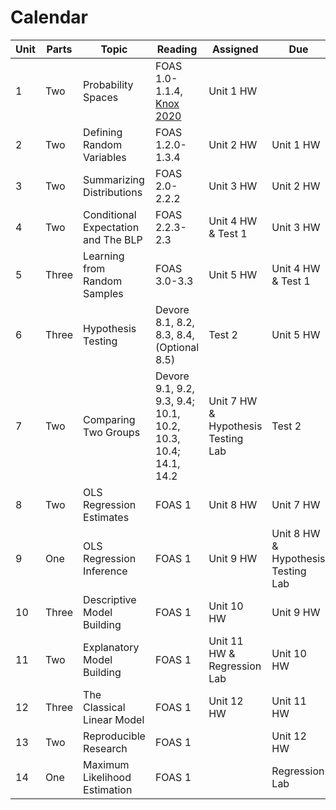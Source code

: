 # Calendar 

| Unit | Parts | Topic                               | Reading                                                                                     | Assigned                    | Due                                |
|------|-------|-------------------------------------|---------------------------------------------------------------------------------------------|-----------------------------|------------------------------------|
| 1    | Two   | Probability Spaces                  | FOAS 1.0-1.1.4, [Knox 2020](https://github.com/mids-w203/reading/blob/master/knox.2020.pdf) | Unit 1 HW                   |                                    |
| 2    | Two   | Defining Random Variables           | FOAS 1.2.0-1.3.4                                                                            | Unit 2 HW                   | Unit 1 HW                          |
| 3    | Two   | Summarizing Distributions           | FOAS 2.0-2.2.2                                                                              | Unit 3 HW                   | Unit 2 HW                          |
| 4    | Two   | Conditional Expectation and The BLP | FOAS 2.2.3-2.3                                                                              | Unit 4 HW & Test 1          | Unit 3 HW                          |
| 5    | Three | Learning from Random Samples        | FOAS 3.0-3.3                                                                                | Unit 5 HW                   | Unit 4 HW & Test 1                 |
| 6    | Three | Hypothesis Testing                  | Devore 8.1, 8.2, 8.3, 8.4, (Optional 8.5)                                                   | Test 2                      | Unit 5 HW                          |
| 7    | Two   | Comparing Two Groups                | Devore 9.1, 9.2, 9.3, 9.4; 10.1, 10.2, 10.3, 10.4; 14.1, 14.2                               | Unit 7 HW & Hypothesis Testing Lab  | Test 2                             |
| 8    | Two   | OLS Regression Estimates            | FOAS 1                                                                                      | Unit 8 HW                   | Unit 7 HW                          |
| 9    | One   | OLS Regression Inference            | FOAS 1                                                                                      | Unit 9 HW                   | Unit 8 HW & Hypothesis Testing Lab |
| 10   | Three | Descriptive Model Building          | FOAS 1                                                                                      | Unit 10 HW                  | Unit 9 HW                          |
| 11   | Two   | Explanatory Model Building          | FOAS 1                                                                                      | Unit 11 HW & Regression Lab  | Unit 10 HW                         |
| 12   | Three | The Classical Linear Model          | FOAS 1                                                                                      | Unit 12 HW                  | Unit 11 HW                         |
| 13   | Two   | Reproducible Research               | FOAS 1                                                                                      |                             | Unit 12 HW                         |
| 14   | One   | Maximum Likelihood Estimation       | FOAS 1                                                                                      |                             | Regression Lab                     |
